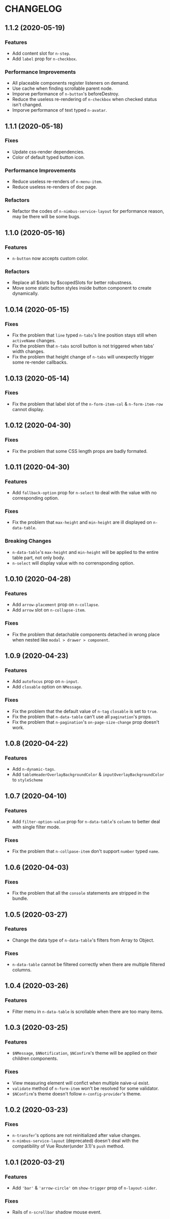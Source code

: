 # CHANGELOG
## 1.1.2 (2020-05-19)
### Features
- Add content slot for `n-step`.
- Add `label` prop for `n-checkbox`.
### Performance Improvements
- All placeable components register listeners on demand.
- Use cache when finding scrollable parent node.
- Imporve performance of `n-button`'s beforeDestroy.
- Reduce the useless re-rendering of `n-checkbox` when checked status isn't changed.
- Imporve performance of text typed `n-avatar`.

## 1.1.1 (2020-05-18)
### Fixes
- Update css-render dependencies.
- Color of default typed button icon.
### Performance Improvements
- Reduce useless re-renders of `n-menu-item`.
- Reduce useless re-renders of doc page.
### Refactors
- Refactor the codes of `n-nimbus-service-layout` for performance reason, may be there will be some bugs.

## 1.1.0 (2020-05-16)
### Features
- `n-button` now accepts custom color.
### Refactors
- Replace all $slots by $scopedSlots for better robustness.
- Move some static button styles inside button component to create dynamically.

## 1.0.14 (2020-05-15)
### Fixes
- Fix the problem that `line` typed `n-tabs`'s line position stays still when `activeName` changes.
- Fix the problem that `n-tabs` scroll button is not triggered when tabs' width changes.
- Fix the problem that height change of `n-tabs` will unexpectly trigger some re-render callbacks.

## 1.0.13 (2020-05-14)
### Fixes
- Fix the problem that label slot of the `n-form-item-col` & `n-form-item-row` cannot display.

## 1.0.12 (2020-04-30)
### Fixes
- Fix the problem that some CSS length props are badly formated.

## 1.0.11 (2020-04-30)
### Features
- Add `fallback-option` prop for `n-select` to deal with the value with no corresponding option.
### Fixes
- Fix the problem that `max-height` and `min-height` are ill displayed on `n-data-table`.
### Breaking Changes
- `n-data-table`'s `max-height` and `min-height` will be applied to the entire table part, not only body.
- `n-select` will display value with no corrensponding option.

## 1.0.10 (2020-04-28)
### Features
- Add `arrow-placement` prop on `n-collapse`.
- Add `arrow` slot on `n-collapse-item`.
### Fixes
- Fix the problem that detachable components detached in wrong place when nested like `modal > drawer > component`.

## 1.0.9 (2020-04-23)
### Features
- Add `autofocus` prop on `n-input`.
- Add `closable` option on `NMessage`.
### Fixes
- Fix the problem that the default value of `n-tag` `closable` is set to `true`.
- Fix the problem that `n-data-table` can't use all `pagination`'s props.
- Fix the problem that `n-pagination`'s `on-page-size-change` prop doesn't work.

## 1.0.8 (2020-04-22)
### Features
- Add `n-dynamic-tags`.
- Add `tableHeaderOverlayBackgroundColor` & `inputOverlayBackgroundColor` to `styleScheme`

## 1.0.7 (2020-04-10)
### Features
- Add `filter-option-value` prop for `n-data-table`'s `column` to better deal with single filter mode.
### Fixes
- Fix the problem that `n-collpase-item` don't support `number` typed `name`.

## 1.0.6 (2020-04-03)
### Fixes
- Fix the problem that all the `console` statements are stripped in the bundle.

## 1.0.5 (2020-03-27)
### Features
- Change the data type of `n-data-table`'s filters from Array to Object.
### Fixes
- `n-data-table` cannot be filtered correctly when there are multiple filtered columns.

## 1.0.4 (2020-03-26)
### Features
- Filter menu in `n-data-table` is scrollable when there are too many items.

## 1.0.3 (2020-03-25)
### Features
- `$NMessage`, `$NNotification`, `$NConfirm`'s theme will be applied on their children components.
### Fixes
- View measuring element will confict when multiple naive-ui exist.
- `validate` method of `n-form-item`  won't be resolved for some validator.
- `$NConfirm`'s theme doesn't follow `n-config-provider`'s theme.

## 1.0.2 (2020-03-23)
### Fixes
- `n-transfer`'s options are not reinitialized after value changes.
- `n-nimbus-service-layout` (deprecated) doesn't deal with the compatibility of Vue Router(under 3.1)'s `push` method.

## 1.0.1 (2020-03-21)
### Features
- Add `'bar'` & `'arrow-circle'` on `show-trigger` prop of `n-layout-sider`.
### Fixes
- Rails of `n-scrollbar` shadow mouse event.